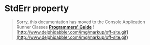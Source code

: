 <a href='Hidden comment: 
$Rev$
$Date$
'></a>

# StdErr property #

> Sorry, this documentation has moved to the Console Application Runner Classes **[Programmers' Guide](http://wiki.delphidabbler.com/index.php/Docs/TPJCustomConsoleAppStdErr)** ![http://www.delphidabbler.com/img/markup/off-site.gif](http://www.delphidabbler.com/img/markup/off-site.gif)
